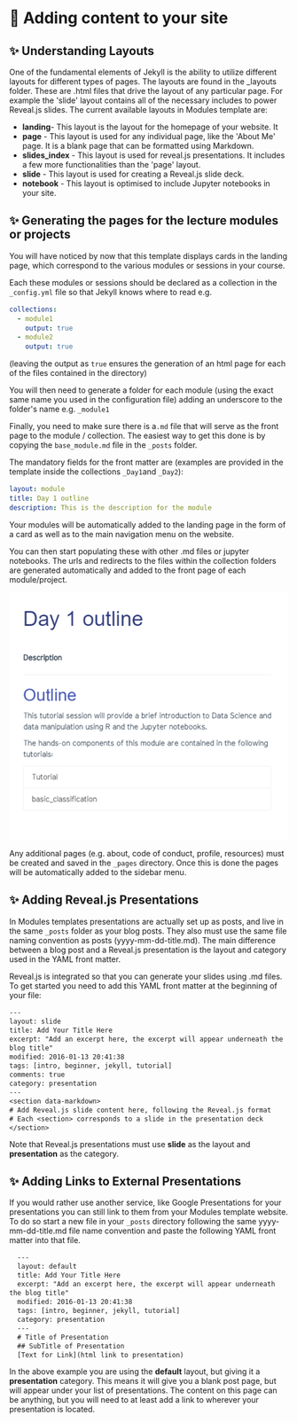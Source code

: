# 📃 Adding content to your site

## ✨ Understanding Layouts
One of the fundamental elements of Jekyll is the ability to utilize different layouts for different types of pages. The layouts are found in the \_layouts folder. These are .html files that drive the layout of any particular page. For example the 'slide' layout contains all of the necessary includes to power Reveal.js slides. The current available layouts in Modules  template are:

* **landing**- This layout is the layout for the homepage of your website. It
* **page** - This layout is used for any individual page, like the 'About Me' page. It is a blank page that can be formatted using Markdown.
* **slides_index** - This layout is used for reveal.js presentations. It includes a few more functionalities than the 'page' layout.
* **slide** - This layout is used for creating a Reveal.js slide deck.
* **notebook** - This layout is optimised to include Jupyter notebooks in your site.


## ✨ Generating the pages for the lecture modules or projects

You will have noticed by now that this template displays cards in the landing page, which correspond to the various modules or sessions in your course.

Each these modules or sessions should be declared as a collection in the `_config.yml` file so that Jekyll knows where to read e.g.
~~~ yaml
collections:
  - module1
    output: true
  - module2
    output: true
~~~
(leaving the output as `true` ensures the generation of an html page for each of the files contained in the directory)

You will then need to generate a folder for each module (using the exact same name you used in the configuration file) adding an underscore to the folder's name e.g. `_module1`

Finally, you need to make sure there is a`.md` file that will serve as the front page to the module / collection. The easiest way to get this done is by copying the `base_module.md` file in the `_posts` folder.

 The mandatory fields for the front matter are (examples are provided in the template inside the collections `_Day1`and `_Day2`):
```yaml
layout: module
title: Day 1 outline
description: This is the description for the module
```

Your modules will be automatically added to the landing page in the form of a card as well as to the main navigation menu on the website.

You can then start populating these with other .md files or jupyter notebooks.
The urls and redirects to the files within the collection folders are generated
automatically and added to the front page of each module/project.


![module](./img/Module.PNG)

Any additional pages (e.g. about, code of conduct, profile, resources) must be created and saved in the `_pages` directory.
Once this is done the pages will be automatically added to the sidebar menu.

## ✨ Adding Reveal.js Presentations
In Modules templates presentations are actually set up as posts, and live in the same `_posts` folder as your blog posts. They also must use the same file naming convention as posts (yyyy-mm-dd-title.md). The main difference between a blog post and a Reveal.js presentation is the layout and category used in the YAML front matter.

Reveal.js is integrated so that you can generate your slides using .md files. To get started you need to add this YAML front matter at the beginning of your file:

    ---
    layout: slide
    title: Add Your Title Here
    excerpt: "Add an excerpt here, the excerpt will appear underneath the blog title"
    modified: 2016-01-13 20:41:38
    tags: [intro, beginner, jekyll, tutorial]
    comments: true
    category: presentation
    ---
    <section data-markdown>
    # Add Reveal.js slide content here, following the Reveal.js format
    # Each <section> corresponds to a slide in the presentation deck
    </section>

Note that Reveal.js presentations must use **slide** as the layout and **presentation** as the category.

## ✨ Adding Links to External Presentations
If you would rather use another service, like Google Presentations for your presentations you can still link to them from your Modules  template website. To do so start a new file in your `_posts` directory following the same yyyy-mm-dd-title.md file name convention and paste the following YAML front matter into that file.

      ---
      layout: default
      title: Add Your Title Here
      excerpt: "Add an excerpt here, the excerpt will appear underneath the blog title"
      modified: 2016-01-13 20:41:38
      tags: [intro, beginner, jekyll, tutorial]
      category: presentation
      ---
      # Title of Presentation
      ## SubTitle of Presentation
      [Text for Link](html link to presentation)

In the above example you are using the **default** layout, but giving it a **presentation** category. This means it will give you a blank post page, but will appear under your list of presentations. The content on this page can be anything, but you will need to at least add a link to wherever your presentation is located.
